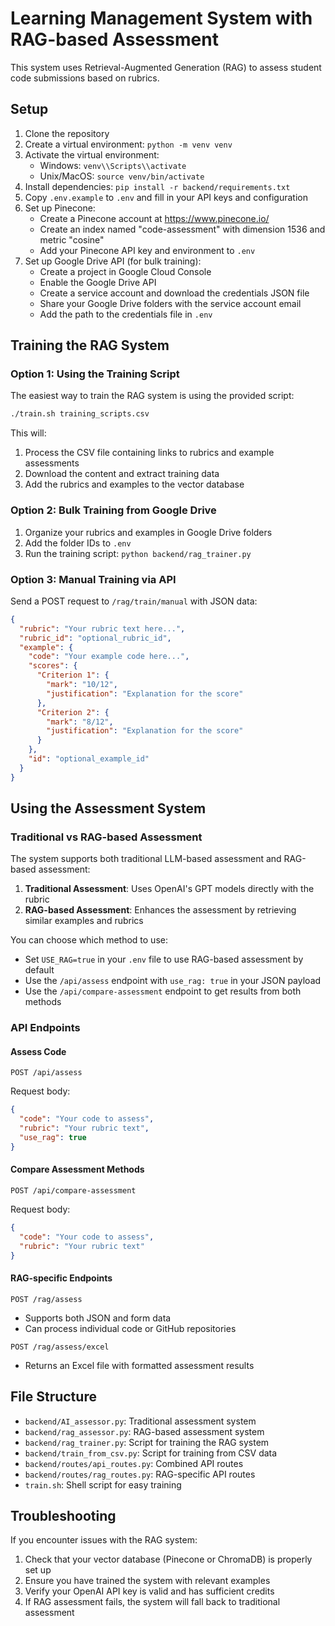 # Learning Management System with RAG-based Assessment

This system uses Retrieval-Augmented Generation (RAG) to assess student code submissions based on rubrics.

## Setup

1. Clone the repository
2. Create a virtual environment: `python -m venv venv`
3. Activate the virtual environment:
   - Windows: `venv\\Scripts\\activate`
   - Unix/MacOS: `source venv/bin/activate`
4. Install dependencies: `pip install -r backend/requirements.txt`
5. Copy `.env.example` to `.env` and fill in your API keys and configuration
6. Set up Pinecone:
   - Create a Pinecone account at https://www.pinecone.io/
   - Create an index named "code-assessment" with dimension 1536 and metric "cosine"
   - Add your Pinecone API key and environment to `.env`
7. Set up Google Drive API (for bulk training):
   - Create a project in Google Cloud Console
   - Enable the Google Drive API
   - Create a service account and download the credentials JSON file
   - Share your Google Drive folders with the service account email
   - Add the path to the credentials file in `.env`

## Training the RAG System

### Option 1: Using the Training Script

The easiest way to train the RAG system is using the provided script:

```bash
./train.sh training_scripts.csv
```

This will:
1. Process the CSV file containing links to rubrics and example assessments
2. Download the content and extract training data
3. Add the rubrics and examples to the vector database

### Option 2: Bulk Training from Google Drive

1. Organize your rubrics and examples in Google Drive folders
2. Add the folder IDs to `.env`
3. Run the training script: `python backend/rag_trainer.py`

### Option 3: Manual Training via API

Send a POST request to `/rag/train/manual` with JSON data:

```json
{
  "rubric": "Your rubric text here...",
  "rubric_id": "optional_rubric_id",
  "example": {
    "code": "Your example code here...",
    "scores": {
      "Criterion 1": {
        "mark": "10/12",
        "justification": "Explanation for the score"
      },
      "Criterion 2": {
        "mark": "8/12",
        "justification": "Explanation for the score"
      }
    },
    "id": "optional_example_id"
  }
}
```

## Using the Assessment System

### Traditional vs RAG-based Assessment

The system supports both traditional LLM-based assessment and RAG-based assessment:

1. **Traditional Assessment**: Uses OpenAI's GPT models directly with the rubric
2. **RAG-based Assessment**: Enhances the assessment by retrieving similar examples and rubrics

You can choose which method to use:

- Set `USE_RAG=true` in your `.env` file to use RAG-based assessment by default
- Use the `/api/assess` endpoint with `use_rag: true` in your JSON payload
- Use the `/api/compare-assessment` endpoint to get results from both methods

### API Endpoints

#### Assess Code

```
POST /api/assess
```

Request body:
```json
{
  "code": "Your code to assess",
  "rubric": "Your rubric text",
  "use_rag": true
}
```

#### Compare Assessment Methods

```
POST /api/compare-assessment
```

Request body:
```json
{
  "code": "Your code to assess",
  "rubric": "Your rubric text"
}
```

#### RAG-specific Endpoints

```
POST /rag/assess
```
- Supports both JSON and form data
- Can process individual code or GitHub repositories

```
POST /rag/assess/excel
```
- Returns an Excel file with formatted assessment results

## File Structure

- `backend/AI_assessor.py`: Traditional assessment system
- `backend/rag_assessor.py`: RAG-based assessment system
- `backend/rag_trainer.py`: Script for training the RAG system
- `backend/train_from_csv.py`: Script for training from CSV data
- `backend/routes/api_routes.py`: Combined API routes
- `backend/routes/rag_routes.py`: RAG-specific API routes
- `train.sh`: Shell script for easy training

## Troubleshooting

If you encounter issues with the RAG system:

1. Check that your vector database (Pinecone or ChromaDB) is properly set up
2. Ensure you have trained the system with relevant examples
3. Verify your OpenAI API key is valid and has sufficient credits
4. If RAG assessment fails, the system will fall back to traditional assessment